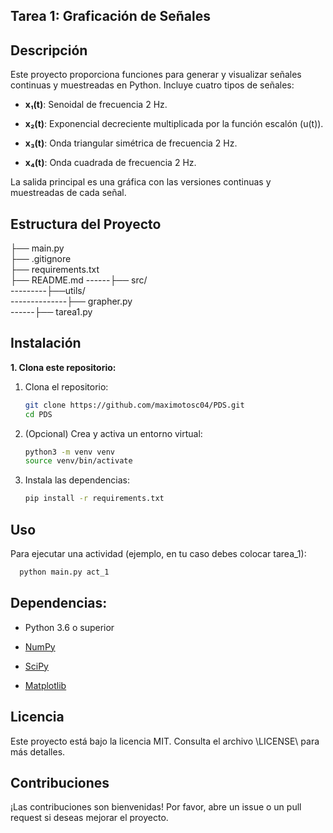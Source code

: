 ## Tarea 1: Graficación de Señales

  

## Descripción

Este proyecto proporciona funciones para generar y visualizar señales continuas y muestreadas en Python. Incluye cuatro tipos de señales:

  

- **x₁(t)**: Senoidal de frecuencia 2 Hz.

- **x₂(t)**: Exponencial decreciente multiplicada por la función escalón (u(t)).

- **x₃(t)**: Onda triangular simétrica de frecuencia 2 Hz.

- **x₄(t)**: Onda cuadrada de frecuencia 2 Hz.

  

La salida principal es una gráfica con las versiones continuas y muestreadas de cada señal.

  

## Estructura del Proyecto

├── main.py  
├── .gitignore  
├── requirements.txt  
├── README.md
------├── src/  
---------├──utils/   
--------------├── grapher.py  
------├── tarea1.py

## Instalación

**1. Clona este repositorio:**
1. Clona el repositorio:
   ```bash
   git clone https://github.com/maximotosc04/PDS.git
   cd PDS
   ```
2. (Opcional) Crea y activa un entorno virtual:
   ```bash
   python3 -m venv venv
   source venv/bin/activate
   ```
3. Instala las dependencias:
   ```bash
   pip install -r requirements.txt
   ```
  

## Uso


Para ejecutar una actividad (ejemplo, en tu caso debes colocar tarea_1):
```bash
  python main.py act_1
```

  
## Dependencias: 
- Python 3.6 o superior

- [NumPy](https://numpy.org/)

- [SciPy](https://scipy.org/)

- [Matplotlib](https://matplotlib.org/)

 

  

## Licencia

Este proyecto está bajo la licencia MIT. Consulta el archivo \LICENSE\ para más detalles.

  

## Contribuciones

¡Las contribuciones son bienvenidas! Por favor, abre un issue o un pull request si deseas mejorar el proyecto.

  
